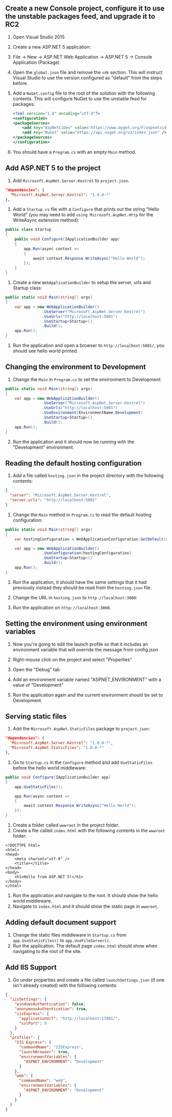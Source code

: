 
## Create a new Console project, configure it to use the unstable packages feed, and upgrade it to RC2

1. Open Visual Studio 2015
1. Create a new ASP.NET 5 application:
  1. File -> New -> ASP.NET Web Application -> ASP.NET 5 -> Console Application (Package)
1. Open the `global.json` file and remove the `sdk` section. This will instruct Visual Studio to use the version configured as "default" from the steps before.
1. Add a `NuGet.config` file to the root of the solution with the following contents. This will configure NuGet to use the unstable feed for packages:

   ``` xml
   <?xml version="1.0" encoding="utf-8"?>
   <configuration>
   <packageSources>
       <add key="AspNetCiDev" value="https://www.myget.org/F/aspnetcidev/api/v3/index.json" />
       <add key="NuGet" value="https://api.nuget.org/v3/index.json" />
   </packageSources>
   </configuration>
   ```
1. You should have a `Program.cs` with an empty `Main` method.

## Add ASP.NET 5 to the project
1. Add `Microsoft.AspNet.Server.Kestrel` to `project.json`.

  ```JSON
  "dependencies": {
    "Microsoft.AspNet.Server.Kestrel": "1.0.0-*"
  },
  ```

1. Add a `Startup.cs` file with a `Configure` that prints out the string "Hello World" (you may need to add `using Microsoft.AspNet.Http` for the WriteAsync extension method):

  ```C#
  public class Startup
  {
      public void Configure(IApplicationBuilder app)
      {
          app.Run(async context =>
          {
              await context.Response.WriteAsync("Hello World");
          });
      }
  }
  ```
  
1. Create a new `WebApplicationBuilder` to setup the server, urls and Startup class:

  ```C#
  public static void Main(string[] args)
  {
      var app = new WebApplicationBuilder()
                  .UseServer("Microsoft.AspNet.Server.Kestrel")
                  .UseUrls("http://localhost:5001")
                  .UseStartup<Startup>()
                  .Build();
      app.Run();
  }
  ```
  
1. Run the application and open a browser to `http://localhost:5001/`, you should see hello world printed.

## Changing the environment to Development

1. Change the `Main` in `Program.cs` to set the environment to Development:

  ```C#
  public static void Main(string[] args)
  {
      var app = new WebApplicationBuilder()
                  .UseServer("Microsoft.AspNet.Server.Kestrel")
                  .UseUrls("http://localhost:5001")
                  .UseEnvironment(EnvironmentName.Development)
                  .UseStartup<Startup>()
                  .Build();
      app.Run();
  }
  ```
  
2. Run the application and it should now be running with the "Development" environment.

## Reading the default hosting configuration

1. Add a file called `hosting.json` in the project directory with the following contents:

  ```JSON
  {
    "server": "Microsoft.AspNet.Server.Kestrel",
    "server.urls": "http://localhost:5001"
  }
  ```

1. Change the `Main` method in `Program.cs` to read the default hosting configuration:

  ```C#
  public static void Main(string[] args)
  {
      var hostingConfiguration = WebApplicationConfiguration.GetDefault(args);

      var app = new WebApplicationBuilder()
                  .UseConfiguration(hostingConfiguration)
                  .UseStartup<Startup>()
                  .Build();
      app.Run();
  }
  ```
1. Run the application, it should have the same settings that it had previously instead they should be read from the `hosting.json` file.

1. Change the URL in `hosting.json` to `http://localhost:3000`:

1. Run the application on `http://localhost:3000`.

## Setting the environment using environment variables

1. Now you're going to edit the launch profile so that it includes an environment variable that will override the message from config.json

1. Right-mouse click on the project and select "Properties"
1. Open the "Debug" tab
1. Add an environment variable named "ASPNET_ENVIRONMENT" with a value of "Development"
1. Run the application again and the current environment should be set to Development.

## Serving static files

1. Add the `Microsoft.AspNet.StaticFiles` package to `project.json`:

  ```JSON
  "dependencies": {
    "Microsoft.AspNet.Server.Kestrel": "1.0.0-*",
    "Microsoft.AspNet.StaticFiles": "1.0.0-*"
  },
  ```
1. Go to `Startup.cs` in the `Configure` method and add `UseStaticFiles` before the hello world middleware:

  ```C#
  public void Configure(IApplicationBuilder app)
  {
      app.UseStaticFiles();

      app.Run(async context =>
      {
          await context.Response.WriteAsync("Hello World");
      });
  }
  ```
  
1. Create a folder called `wwwroot` in the project folder.
1. Create a file called `index.html` with the following contents in the `wwwroot` folder:

  ```
  <!DOCTYPE html>
  <html>
  <head>
      <meta charset="utf-8" />
      <title></title>
  </head>
  <body>
      <h1>Hello from ASP.NET 5!</h1> 
  </body>
  </html>
  ```

1. Run the application and navigate to the root. It should show the hello world middleware.
1. Navigate to `index.html` and it should show the static page in `wwwroot`.

## Adding default document support

1. Change the static files middleware in `Startup.cs` from `app.UseStaticFiles()` to `app.UseFileServer()`.
2. Run the application. The default page `index.html` should show when navigating to the root of the site.

## Add IIS Support

1. Go under properties and create a file called `launchSettings.json` (if one isn't already created) with the following contents:

  ```JSON
  {
    "iisSettings": {
      "windowsAuthentication": false,
      "anonymousAuthentication": true,
      "iisExpress": {
        "applicationUrl": "http://localhost:17001/",
        "sslPort": 0
      }
    },
    "profiles": {
      "IIS Express": {
        "commandName": "IISExpress",
        "launchBrowser": true,
        "environmentVariables": {
          "ASPNET_ENVIRONMENT": "Development"
        }
      },
      "web": {
        "commandName": "web",
        "environmentVariables": {
          "ASPNET_ENVIRONMENT": "Development"
        }
      }
    }
  }
  ```
